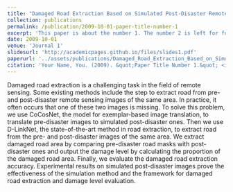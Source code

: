 ```yaml
---
title: "Damaged Road Extraction Based on Simulated Post-Disaster Remote Sensing Images"
collection: publications
permalink: /publication/2009-10-01-paper-title-number-1
excerpt: 'This paper is about the number 1. The number 2 is left for future work.'
date: 2009-10-01
venue: 'Journal 1'
slidesurl: 'http://academicpages.github.io/files/slides1.pdf'
paperurl: '../assets/publications/Damaged_Road_Extraction_Based_on_Simulated_Post-Disaster_Remote_Sensing_Images.pdf'
citation: 'Your Name, You. (2009). &quot;Paper Title Number 1.&quot; <i>Journal 1</i>. 1(1).'
---
```


Damaged road extraction is a challenging task in the field of remote sensing. Some existing methods include the step to extract road from pre- and post-disaster remote sensing images of the same area. In practice, it often occurs that one of these two images is missing. To solve this problem, we use CoCosNet, the model for exemplar-based image translation, to translate pre-disaster images to simulated post-disaster ones. Then we use D-LinkNet, the state-of-the-art method in road extraction, to extract road from the pre- and post-disaster images of the same area. We extract damaged road area by comparing pre-disaster road masks with post-disaster ones and output the damage level by calculating the proportion of the damaged road area. Finally, we evaluate the damaged road extraction accuracy. Experimental results on simulated post-disaster images prove the effectiveness of the simulation method and the framework for damaged road extraction and damage level evaluation.